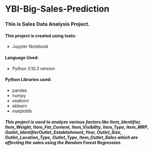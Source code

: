 # YBI-Big-Sales-Prediction

### This is Sales Data Analysis Project.
#### This project is created using tools:
- Jupyter Notebook
#### Language Used:
- Python 3.10.3 version
#### Python Libraries used:
- pandas
- numpy
- seaborn
- sklearn
- matplotlib
##### This project is used to analyze various factors like Item_Identifier, Item_Weight, Item_Fat_Content, Item_Visibility, Item_Type, Item_MRP, Outlet_IdentifierOutlet_Establishment_Year, Outlet_Size, Outlet_Location_Type, Outlet_Type, Item_Outlet_Sales which are affecting the sales using the Random Forest Regression.
